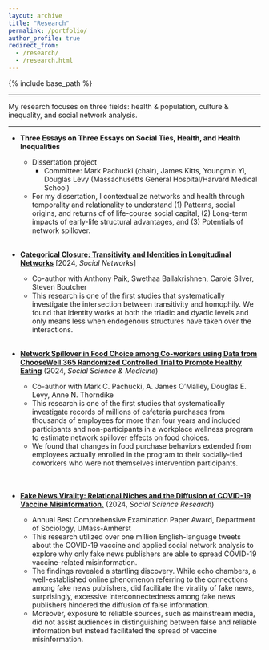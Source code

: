 ```yaml
---
layout: archive
title: "Research"
permalink: /portfolio/
author_profile: true
redirect_from: 
  - /research/
  - /research.html
---
```


{% include base_path %}


---

My research focuses on three fields: health & population, culture & inequality, and social network analysis. 

---

  * **Three Essays on Three Essays on Social Ties, Health, and Health Inequalities**  
      * Dissertation project
          * Committee: Mark Pachucki (chair), James Kitts, Youngmin Yi, Douglas Levy (Massachusetts General Hospital/Harvard Medical School)
      * For my dissertation, I contextualize networks and health through temporality and relationality to understand (1) Patterns, social origins, and returns of of life-course social capital, (2) Long-term impacts of early-life structural advantages, and (3) Potentials of network spillover.
<br/><br/> 

  * **[Categorical Closure: Transitivity and Identities in Longitudinal Networks](https://doi.org/10.1016/j.socnet.2024.06.004)** [2024, *Social Networks*] 
      * Co-author with Anthony Paik, Swethaa Ballakrishnen, Carole Silver, Steven Boutcher
      * This research is one of the first studies that systematically investigate the intersection between transitivity and homophily. We found that identity works at both the triadic and dyadic levels and only means less when endogenous structures have taken over the interactions.
<br/><br/> 

  * **[Network Spillover in Food Choice among Co-workers using Data from ChooseWell 365 Randomized Controlled Trial to Promote Healthy Eating](https://doi.org/10.1016/j.socscimed.2024.117033)** (2024, *Social Science & Medicine*) 
      * Co-author with Mark C. Pachucki, A. James O’Malley, Douglas E. Levy, Anne N. Thorndike
      * This research is one of the first studies that systematically investigate records of millions of cafeteria purchases from thousands of employees for more than four years and included participants and non-participants in a workplace wellness program to estimate network spillover effects on food choices.
      * We found that changes in food purchase behaviors extended from employees actually enrolled in the program to their socially-tied coworkers who were not themselves intervention participants.  
<br/><br/>

  * **[Fake News Virality: Relational Niches and the Diffusion of COVID-19 Vaccine Misinformation.](https://doi.org/10.1016/j.ssresearch.2024.103004)** (2024, *Social Science Research*) 
      * Annual Best Comprehensive Examination Paper Award, Department of Sociology, UMass-Amherst
      * This research utilized over one million English-language tweets about the COVID-19 vaccine and applied social network analysis to explore why only fake news publishers are able to spread COVID-19 vaccine-related misinformation.
      * The findings revealed a startling discovery. While echo chambers, a well-established online phenomenon referring to the connections among fake news publishers, did facilitate the virality of fake news, surprisingly, excessive interconnectedness among fake news publishers hindered the diffusion of false information.
      * Moreover, exposure to reliable sources, such as mainstream media, did not assist audiences in distinguishing between false and reliable information but instead facilitated the spread of vaccine misinformation.
<br/><br/>
